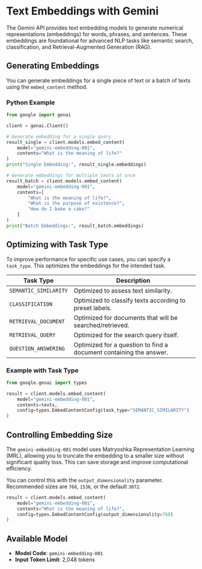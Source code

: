 # Text Embeddings with Gemini

The Gemini API provides text embedding models to generate numerical representations (embeddings) for words, phrases, and sentences. These embeddings are foundational for advanced NLP tasks like semantic search, classification, and Retrieval-Augmented Generation (RAG).

## Generating Embeddings

You can generate embeddings for a single piece of text or a batch of texts using the `embed_content` method.

### Python Example

```python
from google import genai

client = genai.Client()

# Generate embedding for a single query
result_single = client.models.embed_content(
    model="gemini-embedding-001",
    contents="What is the meaning of life?"
)
print("Single Embedding:", result_single.embeddings)

# Generate embeddings for multiple texts at once
result_batch = client.models.embed_content(
    model="gemini-embedding-001",
    contents=[
        "What is the meaning of life?",
        "What is the purpose of existence?",
        "How do I bake a cake?"
    ]
)
print("Batch Embeddings:", result_batch.embeddings)
```

## Optimizing with Task Type

To improve performance for specific use cases, you can specify a `task_type`. This optimizes the embeddings for the intended task.

| Task Type             | Description                                                  |
| --------------------- | ------------------------------------------------------------ |
| `SEMANTIC_SIMILARITY` | Optimized to assess text similarity.                         |
| `CLASSIFICATION`      | Optimized to classify texts according to preset labels.      |
| `RETRIEVAL_DOCUMENT`  | Optimized for documents that will be searched/retrieved.       |
| `RETRIEVAL_QUERY`     | Optimized for the search query itself.                       |
| `QUESTION_ANSWERING`  | Optimized for a question to find a document containing the answer. |

### Example with Task Type

```python
from google.genai import types

result = client.models.embed_content(
    model="gemini-embedding-001",
    contents=texts,
    config=types.EmbedContentConfig(task_type="SEMANTIC_SIMILARITY")
)
```

## Controlling Embedding Size

The `gemini-embedding-001` model uses Matryoshka Representation Learning (MRL), allowing you to truncate the embedding to a smaller size without significant quality loss. This can save storage and improve computational efficiency.

You can control this with the `output_dimensionality` parameter. Recommended sizes are `768`, `1536`, or the default `3072`.

```python
result = client.models.embed_content(
    model="gemini-embedding-001",
    contents="What is the meaning of life?",
    config=types.EmbedContentConfig(output_dimensionality=768)
)
```

## Available Model

*   **Model Code**: `gemini-embedding-001`
*   **Input Token Limit**: 2,048 tokens
